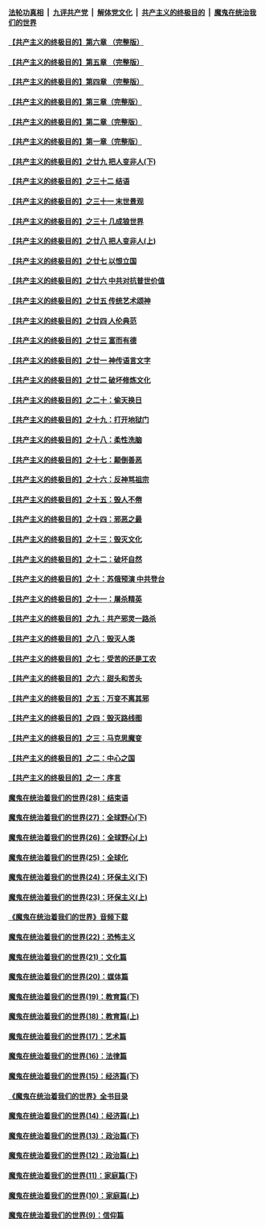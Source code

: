 

####  [法轮功真相](../../../../basic/blob/master/README.md?t=04162130) &nbsp;|&nbsp; [九评共产党](../../../../9ping.md/blob/master/README.md?t=04162130) &nbsp;|&nbsp; [解体党文化](../../../../jtdwh.md/blob/master/README.md?t=04162130)  &nbsp;|&nbsp; [共产主义的终极目的](../../../../gczydzjmd.md/blob/master/README.md?t=04162130) &nbsp;|&nbsp; [魔鬼在统治我们的世界](../../../../mgztzwmdsj.md/blob/master/README.md?t=04162130) 

#### [【共产主义的终极目的】第六章 （完整版）](../pages/nsc422/n11428913.md?t=04162130) 

#### [【共产主义的终极目的】第五章 （完整版）](../pages/nsc422/n11428912.md?t=04162130) 

#### [【共产主义的终极目的】第四章 （完整版）](../pages/nsc422/n11428907.md?t=04162130) 

#### [【共产主义的终极目的】第三章（完整版）](../pages/nsc422/n11428848.md?t=04162130) 

#### [【共产主义的终极目的】第二章（完整版）](../pages/nsc422/n11428831.md?t=04162130) 

#### [【共产主义的终极目的】第一章（完整版）](../pages/nsc422/n11417651.md?t=04162130) 

#### [【共产主义的终极目的】之廿九 把人变非人(下)](../pages/nsc422/n11344140.md?t=04162130) 

#### [【共产主义的终极目的】之三十二 结语](../pages/nsc422/n11360535.md?t=04162130) 

#### [【共产主义的终极目的】之三十一 末世景观](../pages/nsc422/n11351129.md?t=04162130) 

#### [【共产主义的终极目的】之三十 几成狼世界](../pages/nsc422/n11348280.md?t=04162130) 

#### [【共产主义的终极目的】之廿八 把人变非人(上)](../pages/nsc422/n11340492.md?t=04162130) 

#### [【共产主义的终极目的】之廿七 以恨立国](../pages/nsc422/n11336944.md?t=04162130) 

#### [【共产主义的终极目的】之廿六 中共对抗普世价值](../pages/nsc422/n11324785.md?t=04162130) 

#### [【共产主义的终极目的】之廿五 传统艺术颂神](../pages/nsc422/n11296396.md?t=04162130) 

#### [【共产主义的终极目的】之廿四 人伦典范](../pages/nsc422/n11296397.md?t=04162130) 

#### [【共产主义的终极目的】之廿三 富而有德](../pages/nsc422/n11283598.md?t=04162130) 

#### [【共产主义的终极目的】之廿一 神传语言文字](../pages/nsc422/n11263265.md?t=04162130) 

#### [【共产主义的终极目的】之廿二 破坏修炼文化](../pages/nsc422/n11245728.md?t=04162130) 

#### [【共产主义的终极目的】之二十：偷天换日](../pages/nsc422/n11238846.md?t=04162130) 

#### [【共产主义的终极目的】之十九：打开地狱门](../pages/nsc422/n11206376.md?t=04162130) 

#### [【共产主义的终极目的】之十八：柔性洗脑](../pages/nsc422/n11199994.md?t=04162130) 

#### [【共产主义的终极目的】之十七：颠倒善恶](../pages/nsc422/n11179782.md?t=04162130) 

#### [【共产主义的终极目的】之十六：反神骂祖宗](../pages/nsc422/n11166798.md?t=04162130) 

#### [【共产主义的终极目的】之十五：毁人不倦](../pages/nsc422/n11166792.md?t=04162130) 

#### [【共产主义的终极目的】之十四：邪恶之最](../pages/nsc422/n11150249.md?t=04162130) 

#### [【共产主义的终极目的】之十三：毁灭文化](../pages/nsc422/n11135227.md?t=04162130) 

#### [【共产主义的终极目的】之十二：破坏自然](../pages/nsc422/n11135214.md?t=04162130) 

#### [【共产主义的终极目的】之十：苏俄预演 中共登台](../pages/nsc422/n11118424.md?t=04162130) 

#### [【共产主义的终极目的】之十一：屠杀精英](../pages/nsc422/n11118442.md?t=04162130) 

#### [【共产主义的终极目的】之九：共产邪灵一路杀](../pages/nsc422/n11114139.md?t=04162130) 

#### [【共产主义的终极目的】之八：毁灭人类](../pages/nsc422/n11108503.md?t=04162130) 

#### [【共产主义的终极目的】之七：受苦的还是工农](../pages/nsc422/n11101809.md?t=04162130) 

#### [【共产主义的终极目的】之六：甜头和苦头](../pages/nsc422/n11096971.md?t=04162130) 

#### [【共产主义的终极目的】之五：万变不离其邪](../pages/nsc422/n11091285.md?t=04162130) 

#### [【共产主义的终极目的】之四：毁灭路线图](../pages/nsc422/n11086284.md?t=04162130) 

#### [【共产主义的终极目的】之三：马克思魔变](../pages/nsc422/n11061941.md?t=04162130) 

#### [【共产主义的终极目的】之二：中心之国](../pages/nsc422/n11047728.md?t=04162130) 

#### [【共产主义的终极目的】之一：序言](../pages/nsc422/n11086077.md?t=04162130) 

#### [魔鬼在统治着我们的世界(28)：结束语](../pages/nsc422/n10936246.md?t=04162130) 

#### [魔鬼在统治着我们的世界(27)：全球野心(下)](../pages/nsc422/n10928319.md?t=04162130) 

#### [魔鬼在统治着我们的世界(26)：全球野心(上)](../pages/nsc422/n10900318.md?t=04162130) 

#### [魔鬼在统治着我们的世界(25)：全球化](../pages/nsc422/n10788205.md?t=04162130) 

#### [魔鬼在统治着我们的世界(24)：环保主义(下)](../pages/nsc422/n10695307.md?t=04162130) 

#### [魔鬼在统治着我们的世界(23)：环保主义(上)](../pages/nsc422/n10688613.md?t=04162130) 

#### [《魔鬼在统治着我们的世界》音频下载](../pages/nsc422/n10635553.md?t=04162130) 

#### [魔鬼在统治着我们的世界(22)：恐怖主义](../pages/nsc422/n10614727.md?t=04162130) 

#### [魔鬼在统治着我们的世界(21)：文化篇](../pages/nsc422/n10597706.md?t=04162130) 

#### [魔鬼在统治着我们的世界(20)：媒体篇](../pages/nsc422/n10586579.md?t=04162130) 

#### [魔鬼在统治着我们的世界(19)：教育篇(下)](../pages/nsc422/n10564808.md?t=04162130) 

#### [魔鬼在统治着我们的世界(18)：教育篇(上)](../pages/nsc422/n10526970.md?t=04162130) 

#### [魔鬼在统治着我们的世界(17)：艺术篇](../pages/nsc422/n10499093.md?t=04162130) 

#### [魔鬼在统治着我们的世界(16)：法律篇](../pages/nsc422/n10485969.md?t=04162130) 

#### [魔鬼在统治着我们的世界(15)：经济篇(下)](../pages/nsc422/n10469975.md?t=04162130) 

#### [《魔鬼在统治着我们的世界》全书目录](../pages/nsc422/n10464261.md?t=04162130) 

#### [魔鬼在统治着我们的世界(14)：经济篇(上)](../pages/nsc422/n10457370.md?t=04162130) 

#### [魔鬼在统治着我们的世界(13)：政治篇(下)](../pages/nsc422/n10448270.md?t=04162130) 

#### [魔鬼在统治着我们的世界(12)：政治篇(上)](../pages/nsc422/n10444576.md?t=04162130) 

#### [魔鬼在统治着我们的世界(11)：家庭篇(下)](../pages/nsc422/n10440961.md?t=04162130) 

#### [魔鬼在统治着我们的世界(10)：家庭篇(上)](../pages/nsc422/n10435448.md?t=04162130) 

#### [魔鬼在统治着我们的世界(9)：信仰篇](../pages/nsc422/n10432159.md?t=04162130) 

